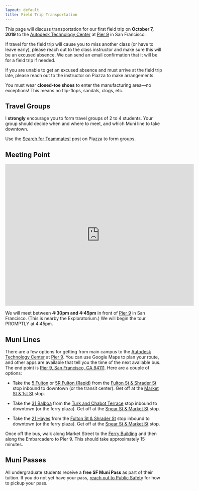 ```yaml
---
layout: default
title: Field Trip Transportation
---
```


This page will discuss transportation for our first field trip on **October 7, 2019** to the [Autodesk Technology Center](https://www.autodesk.com/technology-centers/san-francisco) at [Pier 9](https://goo.gl/maps/wqvHYxgA9iTirKtp9) in San Francisco.

<div class="notification is-usf-gold">
  <p>If travel for the field trip will cause you to miss another class (or have to leave early), please reach out to the class instructor and make sure this will be an excused absence. We can send an email confirmation that it will be for a field trip if needed.</p>

  <p>If you are unable to get an excused absence and must arrive at the field trip late, please reach out to the instructor on Piazza to make arrangements.</p>
</div>

<div class="notification is-usf-green">
  <p>You must wear <strong>closed-toe shoes</strong> to enter the manufacturing area&mdash;no exceptions! This means no flip-flops, sandals, clogs, etc.</p>
</div>

## Travel Groups

I **strongly** encourage you to form travel groups of 2 to 4 students. Your group should decide when and where to meet, and which Muni line to take downtown.

<i class="far fa-user-friends"></i> Use the [Search for Teammates!](https://piazza.com/class/jw1afd1q2je3ig?cid=5#) post on Piazza to form groups.

## Meeting Point

<p><iframe src="https://www.google.com/maps/embed?pb=!1m18!1m12!1m3!1d631.3600192136804!2d-122.39810061950479!3d37.799809613239255!2m3!1f0!2f0!3f0!3m2!1i1024!2i768!4f13.1!3m3!1m2!1s0x8085805e5f1a5139%3A0x4b4f678ce059c178!2sAutodesk%20Technology%20Center!5e0!3m2!1sen!2sus!4v1569524016020!5m2!1sen!2sus" width="600" height="450" frameborder="0" style="border:0; height: 450px;" allowfullscreen=""></iframe></p>

We will meet between **4:30pm and 4:45pm** in front of [Pier 9](https://goo.gl/maps/wqvHYxgA9iTirKtp9) in San Francisco. (This is nearby the Exploratorium.) We will begin the tour PROMPTLY at 4:45pm.

## Muni Lines

There are a few options for getting from main campus to the [Autodesk Technology Center](https://www.autodesk.com/technology-centers/san-francisco) at [Pier 9](https://goo.gl/maps/wqvHYxgA9iTirKtp9). You can use Google Maps to plan your route, and other apps are available that tell you the time of the next available bus. The end point is [Pier 9, San Francisco, CA 94111](https://goo.gl/maps/wqvHYxgA9iTirKtp9). Here are a couple of options:

- Take the [5 Fulton](https://www.sfmta.com/routes/5-fulton) or [5R Fulton (Rapid)](https://www.sfmta.com/routes/5r-fulton-rapid) from the [Fulton St & Shrader St](https://www.sfmta.com/stops/fulton-st-shrader-st-14234) stop inbound to downtown (or the transit center). Get off at the [Market St & 1st St](https://www.sfmta.com/stops/market-st-1st-st-15638) stop.

- Take the [31 Balboa](https://www.sfmta.com/routes/31-balboa) from the [Turk and Chabot Terrace](https://www.sfmta.com/stops/turk-st-chabot-ter-16715) stop inbound to downtown (or the ferry plaza). Get off at the [Spear St & Market St](https://www.sfmta.com/stops/spear-st-market-st-16475) stop.

- Take the [21 Hayes](https://www.sfmta.com/routes/21-hayes) from the [Fulton St & Shrader St](https://www.sfmta.com/stops/fulton-st-shrader-st-17499) stop inbound to downtown (or the ferry plaza). Get off at the [Spear St & Market St](https://www.sfmta.com/stops/spear-st-market-st-16475) stop.

Once off the bus, walk along Market Street to the [Ferry Building](https://www.ferrybuildingmarketplace.com/) and then along the Embarcadero to Pier 9. This should take approximately 15 minutes.

## Muni Passes

All undergraduate students receive a **free SF Muni Pass** as part of their tuition. If you do not yet have your pass, [reach out to Public Safety](https://myusf.usfca.edu/public-safety-transportation/transportation/public-transportation) for how to pickup your pass.
